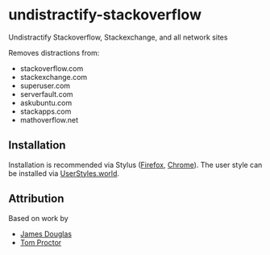 # undistractify-stackoverflow
Undistractify Stackoverflow, Stackexchange, and all network sites


Removes distractions from:
- stackoverflow.com
- stackexchange.com
- superuser.com
- serverfault.com
- askubuntu.com
- stackapps.com
- mathoverflow.net

## Installation

Installation is recommended via Stylus ([Firefox](https://addons.mozilla.org/de/firefox/addon/styl-us/), [Chrome](https://chrome.google.com/webstore/detail/stylus/clngdbkpkpeebahjckkjfobafhncgmne)).
The user style can be installed via [UserStyles.world](https://userstyles.world/style/2305/undistractify-stackoverflow).

## Attribution
Based on work by
- [James Douglas](https://userstyles.org/styles/162902/undistractify-stackoverflow-enchanced-v2)
- [Tom Proctor](https://uso.kkx.one/style/152825)
